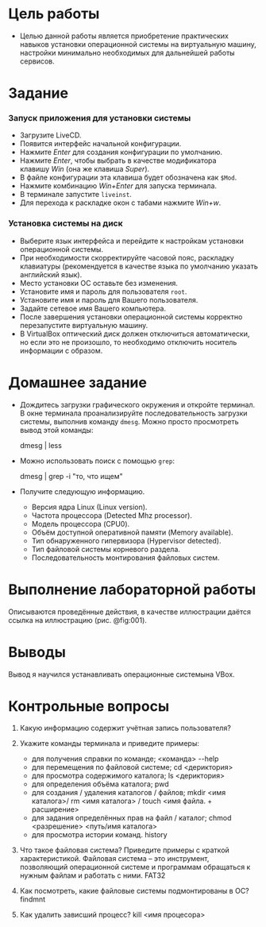 # Цель работы

-   Целью данной работы является приобретение практических навыков установки операционной системы на виртуальную машину, настройки минимально необходимых для дальнейшей работы сервисов.


# Задание
### Запуск приложения для установки системы

-   Загрузите LiveCD.
-   Появится интерфейс начальной конфигурации.
-   Нажмите _Enter_ для создания конфигурации по умолчанию.
-   Нажмите _Enter_, чтобы выбрать в качестве модификатора клавишу _Win_ (она же клавиша _Super_).
-   В файле конфигурации эта клавиша будет обозначена как `$Mod`.
-   Нажмите комбинацию _Win+Enter_ для запуска терминала.
-   В терминале запустите `liveinst`.
-   Для перехода к раскладке окон с табами нажмите _Win+w_.

### Установка системы на диск

-   Выберите язык интерфейса и перейдите к настройкам установки операционной системы.
-   При необходимости скорректируйте часовой пояс, раскладку клавиатуры (рекомендуется в качестве языка по умолчанию указать английский язык).
-   Место установки ОС оставьте без изменения.
-   Установите имя и пароль для пользователя `root`.
-   Установите имя и пароль для Вашего пользователя.
-   Задайте сетевое имя Вашего компьютера.
-   После завершения установки операционной системы корректно перезапустите виртуальную машину.
-   В VirtualBox оптический диск должен отключиться автоматически, но если это не произошло, то необходимо отключить носитель информации с образом.

# Домашнее задание

-   Дождитесь загрузки графического окружения и откройте терминал. В окне терминала проанализируйте последовательность загрузки системы, выполнив команду `dmesg`. Можно просто просмотреть вывод этой команды:

    
    dmesg | less

    
-   Можно использовать поиск с помощью `grep`:
    
    
    dmesg | grep -i "то, что ищем"


-   Получите следующую информацию.
    -   Версия ядра Linux (Linux version).
    -   Частота процессора (Detected Mhz processor).
    -   Модель процессора (CPU0).
    -   Объём доступной оперативной памяти (Memory available).
    -   Тип обнаруженного гипервизора (Hypervisor detected).
    -   Тип файловой системы корневого раздела.
    -   Последовательность монтирования файловых систем.



# Выполнение лабораторной работы

Описываются проведённые действия, в качестве иллюстрации даётся ссылка на иллюстрацию (рис. @fig:001).

# Выводы

Вывод я научился устанавливать операционные системына VBox.

# Контрольные вопросы

1.  Какую информацию содержит учётная запись пользователя?
    
2.  Укажите команды терминала и приведите примеры:
    
    -   для получения справки по команде;  <команда> --help
    -   для перемещения по файловой системе; cd <дериктория>
    -   для просмотра содержимого каталога; ls <дериктория>
    -   для определения объёма каталога; pwd
    -   для создания / удаления каталогов / файлов; mkdir  <имя каталога>/ rm <имя каталога> / touch <имя файла. + расширение>
    -   для задания определённых прав на файл / каталог;   chmod <разрешение> <путь/имя каталога>
    -   для просмотра истории команд.  history
3.  Что такое файловая система? Приведите примеры с краткой характеристикой.
    Файловая система – это инструмент, позволяющий операционной системе и программам обращаться к нужным файлам и работать с ними.
	FAT32
1.  Как посмотреть, какие файловые системы подмонтированы в ОС? findmnt
2.  Как удалить зависший процесс? kill <имя процесора>
